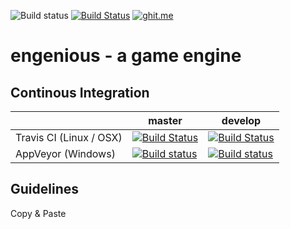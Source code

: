 
![Build status](https://ci.appveyor.com/api/projects/status/mutv7as0ly1xynka/branch/master?svg=true) [![Build Status](https://travis-ci.org/OctoAwesome/engenious.svg?branch=master)](https://travis-ci.org/OctoAwesome/engenious) [![ghit.me](https://ghit.me/badge.svg?repo=jvbsl/engenious)](https://ghit.me/repo/jvbsl/engenious)
# engenious - a game engine

## Continous Integration

|  | master | develop |
| --- | ----- | ---- |
| Travis CI (Linux / OSX) | [![Build Status](https://travis-ci.org/OctoAwesome/engenious.svg?branch=master)](https://travis-ci.org/OctoAwesome/engenious) | [![Build Status](https://travis-ci.org/OctoAwesome/engenious.svg?branch=develop)](https://travis-ci.org/OctoAwesome/engenious)|
| AppVeyor (Windows) | [![Build status](https://ci.appveyor.com/api/projects/status/mutv7as0ly1xynka/branch/master?svg=true)](https://ci.appveyor.com/project/reicheltp/engenious/branch/master) | [![Build status](https://ci.appveyor.com/api/projects/status/mutv7as0ly1xynka/branch/develop?svg=true)](https://ci.appveyor.com/project/reicheltp/engenious/branch/develop) |

## Guidelines
Copy & Paste
